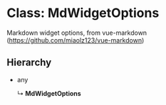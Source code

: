 # Class: MdWidgetOptions

Markdown widget options, from vue-markdown (https://github.com/miaolz123/vue-markdown)

## Hierarchy

* any

  ↳ **MdWidgetOptions**
